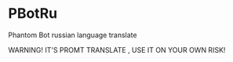 # PBotRu
Phantom Bot russian language translate

WARNING! IT'S PROMT TRANSLATE , USE IT ON YOUR OWN RISK!

